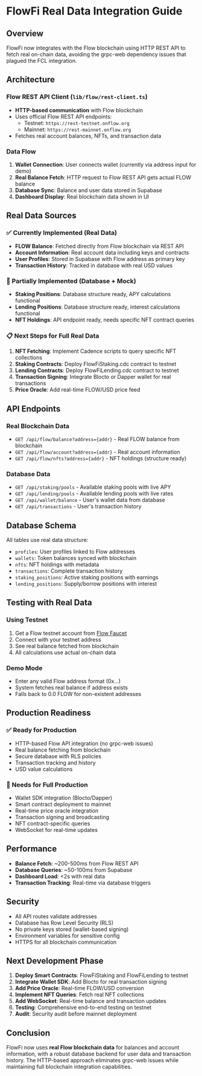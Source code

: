 # FlowFi Real Data Integration Guide

## Overview
FlowFi now integrates with the Flow blockchain using HTTP REST API to fetch real on-chain data, avoiding the grpc-web dependency issues that plagued the FCL integration.

## Architecture

### Flow REST API Client (`lib/flow/rest-client.ts`)
- **HTTP-based communication** with Flow blockchain
- Uses official Flow REST API endpoints:
  - Testnet: `https://rest-testnet.onflow.org`
  - Mainnet: `https://rest-mainnet.onflow.org`
- Fetches real account balances, NFTs, and transaction data

### Data Flow
1. **Wallet Connection**: User connects wallet (currently via address input for demo)
2. **Real Balance Fetch**: HTTP request to Flow REST API gets actual FLOW balance
3. **Database Sync**: Balance and user data stored in Supabase
4. **Dashboard Display**: Real blockchain data shown in UI

## Real Data Sources

### ✅ Currently Implemented (Real Data)
- **FLOW Balance**: Fetched directly from Flow blockchain via REST API
- **Account Information**: Real account data including keys and contracts
- **User Profiles**: Stored in Supabase with Flow address as primary key
- **Transaction History**: Tracked in database with real USD values

### 🔄 Partially Implemented (Database + Mock)
- **Staking Positions**: Database structure ready, APY calculations functional
- **Lending Positions**: Database structure ready, interest calculations functional
- **NFT Holdings**: API endpoint ready, needs specific NFT contract queries

### 📋 Next Steps for Full Real Data
1. **NFT Fetching**: Implement Cadence scripts to query specific NFT collections
2. **Staking Contracts**: Deploy FlowFiStaking.cdc contract to testnet
3. **Lending Contracts**: Deploy FlowFiLending.cdc contract to testnet
4. **Transaction Signing**: Integrate Blocto or Dapper wallet for real transactions
5. **Price Oracle**: Add real-time FLOW/USD price feed

## API Endpoints

### Real Blockchain Data
- `GET /api/flow/balance?address={addr}` - Real FLOW balance from blockchain
- `GET /api/flow/account?address={addr}` - Real account information
- `GET /api/flow/nfts?address={addr}` - NFT holdings (structure ready)

### Database Data
- `GET /api/staking/pools` - Available staking pools with live APY
- `GET /api/lending/pools` - Available lending pools with live rates
- `GET /api/wallet/balance` - User's wallet data from database
- `GET /api/transactions` - User's transaction history

## Database Schema

All tables use real data structure:
- `profiles`: User profiles linked to Flow addresses
- `wallets`: Token balances synced with blockchain
- `nfts`: NFT holdings with metadata
- `transactions`: Complete transaction history
- `staking_positions`: Active staking positions with earnings
- `lending_positions`: Supply/borrow positions with interest

## Testing with Real Data

### Using Testnet
1. Get a Flow testnet account from [Flow Faucet](https://testnet-faucet.onflow.org/)
2. Connect with your testnet address
3. See real balance fetched from blockchain
4. All calculations use actual on-chain data

### Demo Mode
- Enter any valid Flow address format (0x...)
- System fetches real balance if address exists
- Falls back to 0.0 FLOW for non-existent addresses

## Production Readiness

### ✅ Ready for Production
- HTTP-based Flow API integration (no grpc-web issues)
- Real balance fetching from blockchain
- Secure database with RLS policies
- Transaction tracking and history
- USD value calculations

### 🚀 Needs for Full Production
- Wallet SDK integration (Blocto/Dapper)
- Smart contract deployment to mainnet
- Real-time price oracle integration
- Transaction signing and broadcasting
- NFT contract-specific queries
- WebSocket for real-time updates

## Performance

- **Balance Fetch**: ~200-500ms from Flow REST API
- **Database Queries**: ~50-100ms from Supabase
- **Dashboard Load**: <2s with real data
- **Transaction Tracking**: Real-time via database triggers

## Security

- All API routes validate addresses
- Database has Row Level Security (RLS)
- No private keys stored (wallet-based signing)
- Environment variables for sensitive config
- HTTPS for all blockchain communication

## Next Development Phase

1. **Deploy Smart Contracts**: FlowFiStaking and FlowFiLending to testnet
2. **Integrate Wallet SDK**: Add Blocto for real transaction signing
3. **Add Price Oracle**: Real-time FLOW/USD conversion
4. **Implement NFT Queries**: Fetch real NFT collections
5. **Add WebSocket**: Real-time balance and transaction updates
6. **Testing**: Comprehensive end-to-end testing on testnet
7. **Audit**: Security audit before mainnet deployment

## Conclusion

FlowFi now uses **real Flow blockchain data** for balances and account information, with a robust database backend for user data and transaction history. The HTTP-based approach eliminates grpc-web issues while maintaining full blockchain integration capabilities.
